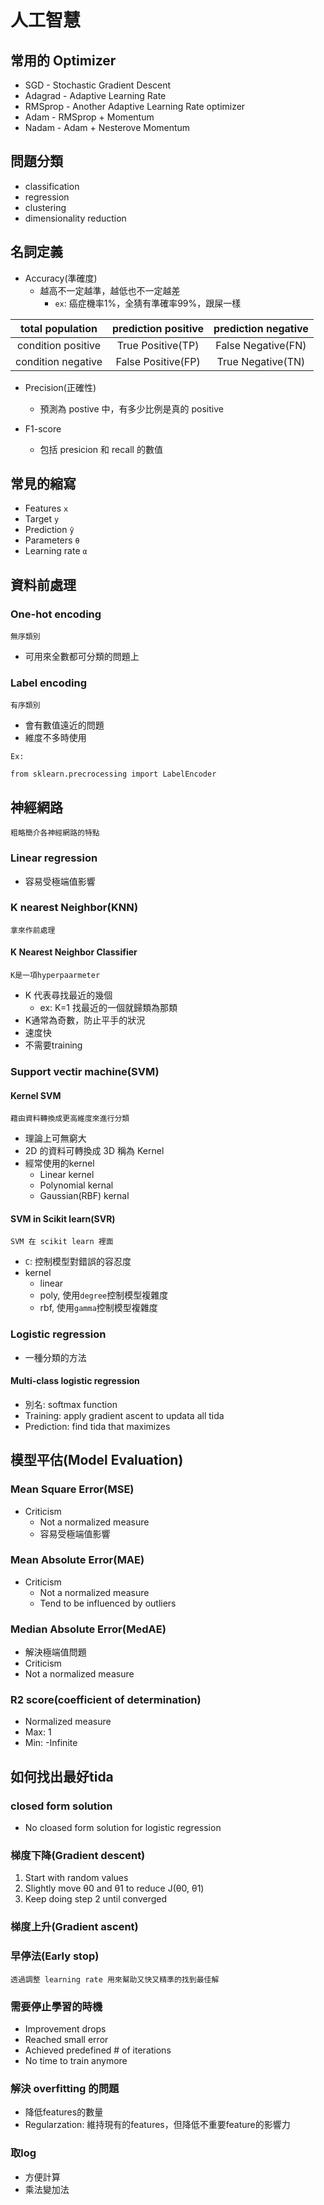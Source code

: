 # 人工智慧
## 常用的 Optimizer
* SGD - Stochastic Gradient Descent
* Adagrad - Adaptive Learning Rate
* RMSprop - Another Adaptive Learning Rate optimizer
* Adam - RMSprop + Momentum
* Nadam - Adam + Nesterove Momentum

## 問題分類
* classification
* regression
* clustering
* dimensionality reduction

## 名詞定義
* Accuracy(準確度)
  * 越高不一定越準，越低也不一定越差
    * `ex`: 癌症機率1%，全猜有準確率99%，跟屎一樣

|total population|prediction positive|prediction negative|
|:---:|:---:|:---:|
|condition positive|True Positive(TP)|False Negative(FN)|
|condition negative|False Positive(FP)|True Negative(TN)|

* Precision(正確性)
  * 預測為 postive 中，有多少比例是真的 positive

* F1-score
  * 包括 presicion 和 recall 的數值

## 常見的縮寫
* Features `x`
* Target `y`
* Prediction `ŷ`
* Parameters `θ`
* Learning rate `α`

## 資料前處理

### One-hot encoding
`無序類別`
* 可用來全數都可分類的問題上

### Label encoding
`有序類別`
* 會有數值遠近的問題
* 維度不多時使用

`Ex:`
```
from sklearn.precrocessing import LabelEncoder
```

## 神經網路
`粗略簡介各神經網路的特點`
### Linear regression
* 容易受極端值影響

### K nearest Neighbor(KNN)
`拿來作前處理`

#### K Nearest Neighbor Classifier
`K是一項hyperpaarmeter`
* K 代表尋找最近的幾個
  * ex: K=1 找最近的一個就歸類為那類
* K通常為奇數，防止平手的狀況
* 速度快
* 不需要training

### Support vectir machine(SVM)

#### Kernel SVM
`藉由資料轉換成更高維度來進行分類`
* 理論上可無窮大
* 2D 的資料可轉換成 3D 稱為 Kernel
* 經常使用的kernel
  * Linear kernel
  * Polynomial kernal
  * Gaussian(RBF) kernal

#### SVM in Scikit learn(SVR)
`SVM 在 scikit learn 裡面`
* `C`: 控制模型對錯誤的容忍度
* kernel
  * linear
  * poly, 使用`degree`控制模型複雜度
  * rbf, 使用`gamma`控制模型複雜度

### Logistic regression
* 一種分類的方法

#### Multi-class logistic regression
* 別名: softmax function
* Training: apply gradient ascent to updata all tida
* Prediction: find tida that maximizes

## 模型平估(Model Evaluation)

### Mean Square Error(MSE)
* Criticism
  * Not a normalized measure
  * 容易受極端值影響

### Mean Absolute Error(MAE)
* Criticism
  * Not a normalized measure
  * Tend to be influenced by outliers

### Median Absolute Error(MedAE)
* 解決極端值問題
* Criticism
 * Not a normalized measure

### R2 score(coefficient of determination)
* Normalized measure
* Max: 1
* Min: -Infinite


## 如何找出最好tida

### closed form solution
* No cloased form solution for logistic regression

### 梯度下降(Gradient descent)
1. Start with random values
2. Slightly move θ0 and θ1 to reduce J(θ0, θ1)
3. Keep doing step 2 until converged

### 梯度上升(Gradient ascent)

### 早停法(Early stop)
`透過調整 learning rate 用來幫助又快又精準的找到最佳解`

### 需要停止學習的時機
* Improvement drops
* Reached small error
* Achieved predefined # of iterations
* No time to train anymore

### 解決 overfitting 的問題
* 降低features的數量
* Regularzation: 維持現有的features，但降低不重要feature的影響力

### 取log
* 方便計算
* 乘法變加法

